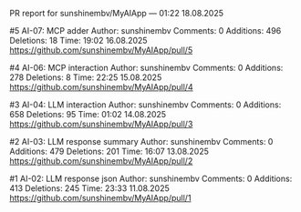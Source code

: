 PR report for sunshinembv/MyAIApp — 01:22 18.08.2025

#5  AI-07: MCP adder
Author: sunshinembv
Comments: 0  Additions: 496  Deletions: 18
Time: 19:02 16.08.2025
https://github.com/sunshinembv/MyAIApp/pull/5

#4  AI-06: MCP interaction
Author: sunshinembv
Comments: 0  Additions: 278  Deletions: 8
Time: 22:25 15.08.2025
https://github.com/sunshinembv/MyAIApp/pull/4

#3  AI-04: LLM interaction
Author: sunshinembv
Comments: 0  Additions: 658  Deletions: 95
Time: 01:02 14.08.2025
https://github.com/sunshinembv/MyAIApp/pull/3

#2  AI-03: LLM response summary
Author: sunshinembv
Comments: 0  Additions: 479  Deletions: 201
Time: 16:07 13.08.2025
https://github.com/sunshinembv/MyAIApp/pull/2

#1  AI-02: LLM response json
Author: sunshinembv
Comments: 0  Additions: 413  Deletions: 245
Time: 23:33 11.08.2025
https://github.com/sunshinembv/MyAIApp/pull/1